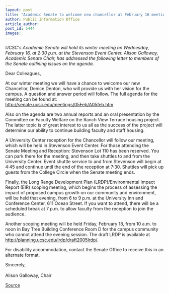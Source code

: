 ```yaml
---
layout: post
title: "Academic Senate to welcome new chancellor at February 16 meeting"
author: Public Information Office
article_author: 
post_id: 5444
images:
---
```


<a name="content" id="content"></a>
<p>
  <i>UCSC's Academic Senate will hold its winter meeting on Wednesday, February 16, at 2:30 p.m. at the Stevenson Event Center. Alison Galloway, Academic Senate Chair, has addressed the following letter to members of the Senate outlining issues on the agenda.</i>
</p>
<p>
  Dear Colleagues,<br>
</p>
<p>
  At our winter meeting we will have a chance to welcome our new Chancellor, Denice Denton, who will provide us with her vision for the campus. A question and answer period will follow. The full agenda for the meeting can be found at: <a href="http://senate.ucsc.edu/meetings/05Feb/A05feb.htm">http://senate.ucsc.edu/meetings/05Feb/A05feb.htm</a><br>
</p>
<p>
  Also on the agenda are two annual reports and an oral presentation by the Committee on Faculty Welfare on the Ranch View Terrace housing project. The latter topic is of great interest to us all as the success of the project will determine our ability to continue building faculty and staff housing.<br>
</p>
<p>
  A University Center reception for the Chancellor will follow our meeting, which will be held in Stevenson Event Center. For those attending the Senate Meeting and Reception: Stevenson Lot 110 has been reserved. You can park there for the meeting, and then take shuttles to and from the University Center. Event shuttle service to and from Stevenson will begin at 4:45 and continue until the end of the reception at 7:30. Shuttles will pick up guests from the College Circle when the Senate meeting ends.<br>
</p>
<p>
  Finally, the Long Range Development Plan (LRDP)/Environmental Impact Report (EIR) scoping meeting, which begins the process of assessing the impact of proposed campus growth on our community and environment, will be held that evening, from 6 to 9 p.m. at the University Inn and Conference Center, 611 Ocean Street. If you want to attend, there will be a scheduled break at 7 p.m. to allow faculty from the reception to join the audience.
</p>
<p>
  Another scoping meeting will be held Friday, February 18, from 10 a.m. to noon in Bay Tree Building Conference Room D for the campus community who cannot attend the evening session. The draft LRDP is available at <a href="http://planning.ucsc.edu/lrdp/draft2005lrdp/">http://planning.ucsc.edu/lrdp/draft2005lrdp/</a>.<br>
</p>
<p>
  For disability accommodation, contact the Senate Office to receive this in an alternate format.<br>
</p>
<p>
  Sincerely,<br>
  <br>
  Alison Galloway, Chair<br>
</p>
<p><a href="http://www1.ucsc.edu/currents/04-05/02-14/senate.asp" title="Permalink to senate">Source</a></p>
